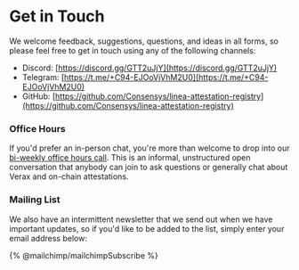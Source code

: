 # Get in Touch

We welcome feedback, suggestions, questions, and ideas in all forms, so please feel free to get in touch using any of the following channels:

* Discord: [https://discord.gg/GTT2uJjY](https://discord.gg/GTT2uJjY)
* Telegram: [https://t.me/+C94-EJOoVjVhM2U0](https://t.me/+C94-EJOoVjVhM2U0)
* GitHub: [https://github.com/Consensys/linea-attestation-registry](https://github.com/Consensys/linea-attestation-registry)

### Office Hours

If you'd prefer an in-person chat, you're more than welcome to drop into our [bi-weekly office hours call](https://calendar.google.com/calendar/u/0?cid=Y181ZTNhMDlmNDI2ZDQ3Y2JkNTFhNzY0ZmIwNmJmZGQ2ZjUwYjllNTllYjEyNGIxZTBjYmViMzdkYzI1OWU3NTg0QGdyb3VwLmNhbGVuZGFyLmdvb2dsZS5jb20).  This is an informal, unstructured open conversation that anybody can join to ask questions or generally chat about Verax and on-chain attestations.

### Mailing List

We also have an intermittent newsletter that we send out when we have important updates, so if you'd like to be added to the list, simply enter your email address below:

{% @mailchimp/mailchimpSubscribe %}
